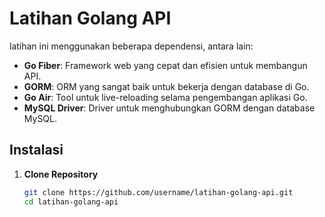 # Latihan Golang API

latihan ini menggunakan beberapa dependensi, antara lain:

-   **Go Fiber**: Framework web yang cepat dan efisien untuk membangun API.
-   **GORM**: ORM yang sangat baik untuk bekerja dengan database di Go.
-   **Go Air**: Tool untuk live-reloading selama pengembangan aplikasi Go.
-   **MySQL Driver**: Driver untuk menghubungkan GORM dengan database MySQL.

## Instalasi

1. **Clone Repository**
    ```bash
    git clone https://github.com/username/latihan-golang-api.git
    cd latihan-golang-api
    ```
